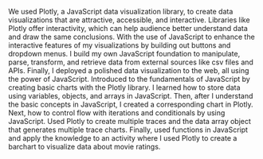 We used Plotly, a JavaScript data visualization library, to create data visualizations that are attractive, accessible, and interactive. Libraries like Plotly offer interactivity, which can help audience better understand data and draw the same conclusions. With the use of JavaScript to enhance the interactive features of my visualizations by building out buttons and dropdown menus. I build my own JavaScript foundation to manipulate, parse, transform, and retrieve data from external sources like csv files and APIs. Finally, I deployed a polished data visualization to the web, all using the power of JavaScript. Introduced to the fundamentals of JavaScript by creating basic charts with the Plotly library. I learned how to store data using variables, objects, and arrays in JavaScript. Then, after I understand the basic concepts in JavaScript, I created a corresponding chart in Plotly. Next, how to control flow with iterations and conditionals by using JavaScript. Used Plotly to create multiple traces and the data array object that generates multiple trace charts. Finally, used functions in JavaScript and apply the knowledge to an activity where I used Plotly to create a barchart to visualize data about movie ratings.
